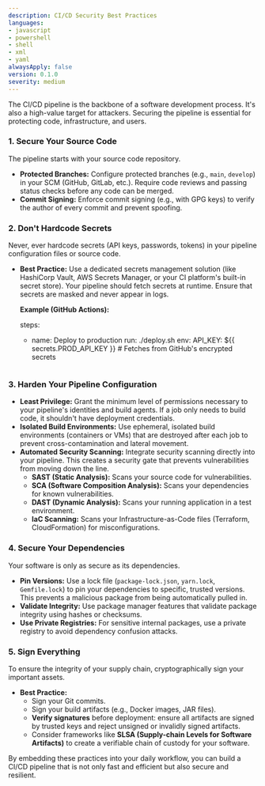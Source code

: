 ```yaml
---
description: CI/CD Security Best Practices
languages:
- javascript
- powershell
- shell
- xml
- yaml
alwaysApply: false
version: 0.1.0
severity: medium
---
```


The CI/CD pipeline is the backbone of a software development process. It's also a high-value target for attackers. Securing the pipeline is essential for protecting code, infrastructure, and users.

### 1. Secure Your Source Code

The pipeline starts with your source code repository.

*   **Protected Branches:** Configure protected branches (e.g., `main`, `develop`) in your SCM (GitHub, GitLab, etc.). Require code reviews and passing status checks before any code can be merged.
*   **Commit Signing:** Enforce commit signing (e.g., with GPG keys) to verify the author of every commit and prevent spoofing.

### 2. Don't Hardcode Secrets

Never, ever hardcode secrets (API keys, passwords, tokens) in your pipeline configuration files or source code.

*   **Best Practice:** Use a dedicated secrets management solution (like HashiCorp Vault, AWS Secrets Manager, or your CI platform's built-in secret store). Your pipeline should fetch secrets at runtime. Ensure that secrets are masked and never appear in logs.

    **Example (GitHub Actions):**

    steps:
      - name: Deploy to production
        run: ./deploy.sh
        env:
          API_KEY: ${{ secrets.PROD_API_KEY }} # Fetches from GitHub's encrypted secrets
    ```

### 3. Harden Your Pipeline Configuration

*   **Least Privilege:** Grant the minimum level of permissions necessary to your pipeline's identities and build agents. If a job only needs to build code, it shouldn't have deployment credentials.
*   **Isolated Build Environments:** Use ephemeral, isolated build environments (containers or VMs) that are destroyed after each job to prevent cross-contamination and lateral movement.
*   **Automated Security Scanning:** Integrate security scanning directly into your pipeline. This creates a security gate that prevents vulnerabilities from moving down the line.
    *   **SAST (Static Analysis):** Scans your source code for vulnerabilities.
    *   **SCA (Software Composition Analysis):** Scans your dependencies for known vulnerabilities.
    *   **DAST (Dynamic Analysis):** Scans your running application in a test environment.
    *   **IaC Scanning:** Scans your Infrastructure-as-Code files (Terraform, CloudFormation) for misconfigurations.

### 4. Secure Your Dependencies

Your software is only as secure as its dependencies.

*   **Pin Versions:** Use a lock file (`package-lock.json`, `yarn.lock`, `Gemfile.lock`) to pin your dependencies to specific, trusted versions. This prevents a malicious package from being automatically pulled in.
*   **Validate Integrity:** Use package manager features that validate package integrity using hashes or checksums.
*   **Use Private Registries:** For sensitive internal packages, use a private registry to avoid dependency confusion attacks.

### 5. Sign Everything

To ensure the integrity of your supply chain, cryptographically sign your important assets.

*   **Best Practice:**
    *   Sign your Git commits.
    *   Sign your build artifacts (e.g., Docker images, JAR files).
    *   **Verify signatures** before deployment: ensure all artifacts are signed by trusted keys and reject unsigned or invalidly signed artifacts.
    *   Consider frameworks like **SLSA (Supply-chain Levels for Software Artifacts)** to create a verifiable chain of custody for your software.

By embedding these practices into your daily workflow, you can build a CI/CD pipeline that is not only fast and efficient but also secure and resilient.